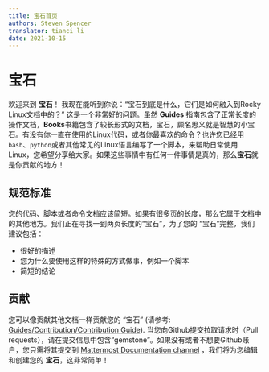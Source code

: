 ```yaml
---
title: 宝石首页
authors: Steven Spencer
translator: tianci li
date: 2021-10-15
---
```


# 宝石

欢迎来到 **宝石**！ 我现在能听到你说：“宝石到底是什么，它们是如何融入到Rocky Linux文档中的？” 这是一个非常好的问题。虽然 **Guides** 指南包含了正常长度的操作文档，**Books**书籍包含了较长形式的文档，宝石，顾名思义就是智慧的小宝石。有没有你一直在使用的Linux代码，或者你最喜欢的命令？也许您已经用`bash`、`python`或者其他常见的Linux语言编写了一个脚本，来帮助日常使用Linux，您希望分享给大家。如果这些事情中有任何一件事情是真的，那么**宝石**就是你贡献的地方！

## 规范标准

您的代码、脚本或者命令文档应该简短。如果有很多页的长度，那么它属于文档中的其他地方。我们正在寻找一到两页长度的“宝石”，为了您的 “宝石”完整，我们建议包括：

* 很好的描述
* 您为什么要使用这样的特殊的方式做事，例如一个脚本
* 简短的结论

## 贡献

您可以像贡献其他文档一样贡献您的 “宝石” (请参考: [Guides/Contribution/Contribution Guide](../guides/contribute/README.md)). 当您向Github提交拉取请求时（Pull requests），请在提交信息中包含“gemstone”。如果没有或者不想要Github账户，您只需将其提交到 [Mattermost Documentation channel](https://chat.rockylinux.org/rocky-linux/channels/documentation) ，我们将为您编辑和创建您的 **宝石**，这非常简单！


